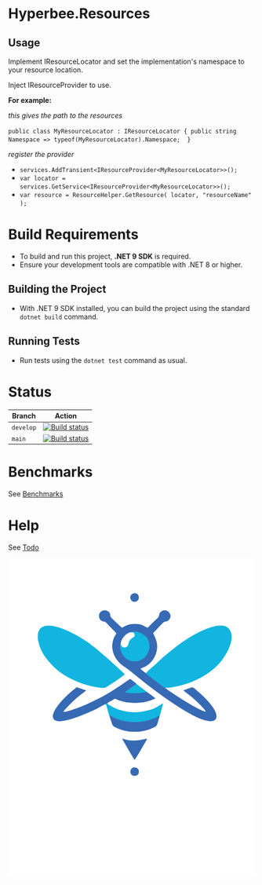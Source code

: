 # Hyperbee.Resources

## Usage

Implement IResourceLocator and set the implementation's namespace to your resource location.

Inject IResourceProvider<Implementation> to use.


**For example:**


*this gives the path to the resources*

 `public class MyResourceLocator : IResourceLocator
 {
     public string Namespace => typeof(MyResourceLocator).Namespace; 
 }`

 *register the provider*

* `services.AddTransient<IResourceProvider<MyResourceLocator>>();`
* `var locator = services.GetService<IResourceProvider<MyResourceLocator>>();`
* `var resource = ResourceHelper.GetResource( locator, "resourceName" ); `



# Build Requirements

* To build and run this project, **.NET 9 SDK** is required.
* Ensure your development tools are compatible with .NET 8 or higher.

## Building the Project

* With .NET 9 SDK installed, you can build the project using the standard `dotnet build` command.

## Running Tests

* Run tests using the `dotnet test` command as usual.


# Status

| Branch     | Action                                                                                                                                                                                                                      |
|------------|-----------------------------------------------------------------------------------------------------------------------------------------------------------------------------------------------------------------------------|
| `develop`  | [![Build status](https://github.com/Stillpoint-Software/hyperbee.resources/actions/workflows/publish.yml/badge.svg?branch=develop)](https://github.com/Stillpoint-Software/hyperbee.resources/actions/workflows/publish.yml)  |
| `main`     | [![Build status](https://github.com/Stillpoint-Software/hyperbee.resources/actions/workflows/publish.yml/badge.svg)](https://github.com/Stillpoint-Software/hyperbee.resources/actions/workflows/publish.yml)                 |


# Benchmarks
 See [Benchmarks](https://github.com/Stillpoint-Software/Hyperbee.Resources/test/Hyperbee.Resources.Benchmark/benchmark/results/Hyperbee.Resources.Benchmark.ResourcesBenchmark-report-github.md)
 

# Help

See [Todo](https://github.com/Stillpoint-Software/hyperbee.resources/blob/main/docs/todo.md)

[![Hyperbee.Resources](https://github.com/Stillpoint-Software/Hyperbee.Resources/blob/main/assets/hyperbee.svg?raw=true)](https://github.com/Stillpoint-Software/Hyperbee.Resources)
